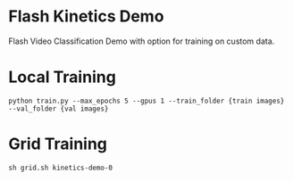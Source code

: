 # Flash Kinetics Demo
Flash Video Classification Demo with option for training on custom data.

# Local Training
```
python train.py --max_epochs 5 --gpus 1 --train_folder {train images} --val_folder {val images}
```

# Grid Training
```
sh grid.sh kinetics-demo-0
```

